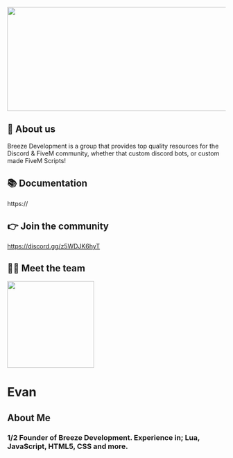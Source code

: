 <p align="center">
  <img width="612" height="240" src="https://i.imgur.com/wtMJVkh.png">
</p>

## 👋 About us
Breeze Development is a group that provides top quality resources for the Discord & FiveM community, whether that custom discord bots, or custom made FiveM Scripts!

## 📚 Documentation
https://

## 👉 Join the community
https://discord.gg/z5WDJK6hyT

## 👨‍💻 Meet the team
<p align="center">
<!DOCTYPE html>
<html>
<head>
  <meta charset="utf-8">
  <meta name="viewport" content="width=device-width, initial-scale=1">
  <title>Profile Card</title>
  <link href="style.css" rel="stylesheet" type="text/css" />
  <link rel="stylesheet" href="https://use.fontawesome.com/releases/v5.13.0/css/all.css">
  <link href="https://media.discordapp.net/attachments/849126562318123009/882158172750614598/unknown.png" rel="icon">
  <meta name="twitter:card" content="summary" />
  <meta name="twitter:site" content="Profile Card" />
  <meta name="twitter:title" content="Profile Card" />
  <meta name="twitter:description" content="description" />
  <meta name="twitter:image" content="https://media.discordapp.net/attachments/849126562318123009/882158172750614598/unknown.png" />
   <meta property="og:site_name" content="Profile Card">
  <meta property="og:title" content="Profile Card">
  <meta property="og:url" content="https://harshatwo.ga">
  <meta property="og:type" content="website">
  <meta property="og:description" content="description here">
  <meta property="og:image" content="https://media.discordapp.net/attachments/849126562318123009/882158172750614598/unknown.png">
</head>
<body>
    <div class="main">
    <div class="card">
    <div class="profile">
    <img src="images/profile.jpg" width=200 height=200>
    <h1>Evan</h1>
    </div>
    <div class="info">
    <h2>About Me</h2>
    <h3>1/2 Founder of Breeze Development. Experience in; Lua, JavaScript, HTML5, CSS and more.</h3>
     <div class="social-media">
    <a href="https://github.com/#" target="_blank"><i class='fab fa-github'></i></a>
    <a href="#" target="_blank"><i class="fab fa-instagram" aria-hidden="true"></i></a>
    <a href="https://www.linkedin.com/#" target="_blank"><i class='fab fa-discord'></i></a>
    <a href="https://twitter.com/#" target="_blank"><i class='fab fa-twitter'></i></a>
    </div>
    </div>
    </div>
    </div>
</body>
</html>
</p>
